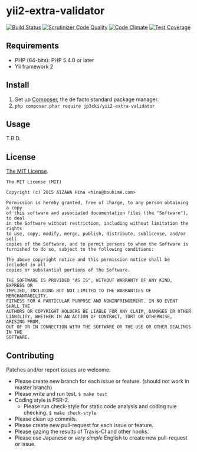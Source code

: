 yii2-extra-validator
====================

[![Build Status](https://travis-ci.org/fetus-hina/yii2-extra-validator.svg?branch=master)](https://travis-ci.org/fetus-hina/yii2-extra-validator)
[![Scrutinizer Code Quality](https://scrutinizer-ci.com/g/fetus-hina/yii2-extra-validator/badges/quality-score.png?b=master)](https://scrutinizer-ci.com/g/fetus-hina/yii2-extra-validator/?branch=master)
[![Code Climate](https://codeclimate.com/github/fetus-hina/yii2-extra-validator/badges/gpa.svg)](https://codeclimate.com/github/fetus-hina/yii2-extra-validator)
[![Test Coverage](https://codeclimate.com/github/fetus-hina/yii2-extra-validator/badges/coverage.svg)](https://codeclimate.com/github/fetus-hina/yii2-extra-validator)

Requirements
------------

- PHP (64-bits): PHP 5.4.0 or later
- Yii framework 2

Install
-------

1. Set up [Composer](https://getcomposer.org/), the de facto standard package manager.
2. `php composer.phar require jp3cki/yii2-extra-validator`

Usage
-----
T.B.D.

License
-------

[The MIT License](https://github.com/fetus-hina/yii2-extra-validator/blob/master/LICENSE).

```
The MIT License (MIT)

Copyright (c) 2015 AIZAWA Hina <hina@bouhime.com>

Permission is hereby granted, free of charge, to any person obtaining a copy
of this software and associated documentation files (the "Software"), to deal
in the Software without restriction, including without limitation the rights
to use, copy, modify, merge, publish, distribute, sublicense, and/or sell
copies of the Software, and to permit persons to whom the Software is
furnished to do so, subject to the following conditions:

The above copyright notice and this permission notice shall be included in all
copies or substantial portions of the Software.

THE SOFTWARE IS PROVIDED "AS IS", WITHOUT WARRANTY OF ANY KIND, EXPRESS OR
IMPLIED, INCLUDING BUT NOT LIMITED TO THE WARRANTIES OF MERCHANTABILITY,
FITNESS FOR A PARTICULAR PURPOSE AND NONINFRINGEMENT. IN NO EVENT SHALL THE
AUTHORS OR COPYRIGHT HOLDERS BE LIABLE FOR ANY CLAIM, DAMAGES OR OTHER
LIABILITY, WHETHER IN AN ACTION OF CONTRACT, TORT OR OTHERWISE, ARISING FROM,
OUT OF OR IN CONNECTION WITH THE SOFTWARE OR THE USE OR OTHER DEALINGS IN THE
SOFTWARE.
```

Contributing
------------

Patches and/or report issues are welcome.

- Please create new branch for each issue or feature. (should not work in master branch)
- Please write and run test. `$ make test`
- Coding style is PSR-2.
    - Please run check-style for static code analysis and coding rule checking. `$ make check-style`
- Please clean up commits.
- Please create new pull-request for each issue or feature.
- Please gazing the results of Travis-CI and other hooks.
- Please use Japanese or *very simple* English to create new pull-request or issue.
